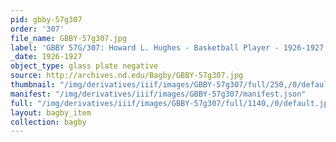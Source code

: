 ```yaml
---
pid: gbby-57g307
order: '307'
file_name: GBBY-57g307.jpg
label: 'GBBY 57G/307: Howard L. Hughes - Basketball Player - 1926-1927'
_date: 1926-1927
object_type: glass plate negative
source: http://archives.nd.edu/Bagby/GBBY-57g307.jpg
thumbnail: "/img/derivatives/iiif/images/GBBY-57g307/full/250,/0/default.jpg"
manifest: "/img/derivatives/iiif/images/GBBY-57g307/manifest.json"
full: "/img/derivatives/iiif/images/GBBY-57g307/full/1140,/0/default.jpg"
layout: bagby_item
collection: bagby
---
```

